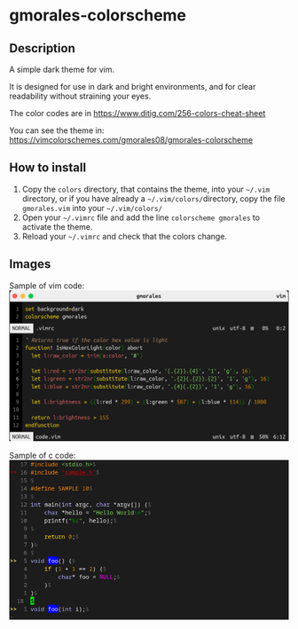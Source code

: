 # gmorales-colorscheme

## Description

A simple dark theme for vim.

It is designed for use in dark and bright environments, and for clear readability without straining your eyes.

The color codes are in https://www.ditig.com/256-colors-cheat-sheet

You can see the theme in: https://vimcolorschemes.com/gmorales08/gmorales-colorscheme


## How to install

1. Copy the `colors` directory, that contains the theme, into your `~/.vim` directory, or if you have already a `~/.vim/colors/`directory, copy the file `gmorales.vim` into your `~/.vim/colors/`
2. Open your `~/.vimrc` file and add the line `colorscheme gmorales` to activate the theme.
3. Reload your `~/.vimrc` and check that the colors change.

## Images
Sample of vim code:
![Code sample](img/vimcolorschemes.png)

Sample of c code:
![C code sample](img/sampleCcode.png)